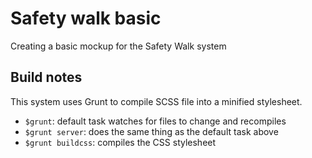 # Safety walk basic

Creating a basic mockup for the Safety Walk system

## Build notes

This system uses Grunt to compile SCSS file into a minified stylesheet.

- `$grunt`: default task watches for files to change and recompiles
- `$grunt server`: does the same thing as the default task above
- `$grunt buildcss`: compiles the CSS stylesheet
